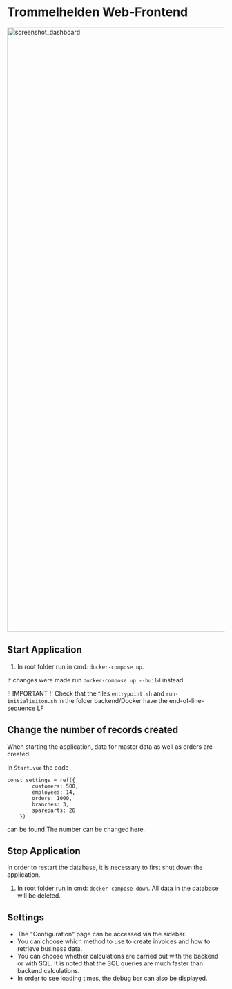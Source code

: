 # Trommelhelden Web-Frontend
<img width="1397" alt="screenshot_dashboard" src="https://github.com/ptamm2022/trommelhelden-frontend/assets/109551602/b6273744-503b-4cc4-86ff-3745a47d5b35">

## Start Application

1. In root folder run in cmd: `docker-compose up`.

If changes were made run `docker-compose up --build` instead.

!! IMPORTANT !! Check that the files `entrypoint.sh` and `run-initialisiton.sh` in the folder backend/Docker have the end-of-line-sequence LF

## Change the number of records created
When starting the application, data for master data as well as orders are created. 

In ``Start.vue`` the code

```
const settings = ref({
        customers: 500,         
        employees: 14,          
        orders: 1000,            
        branches: 3,            
        spareparts: 26          
    })
```

can be found.The number can be changed here.

## Stop Application

In order to restart the database, it is necessary to first shut down the application.

1. In root folder run in cmd: `docker-compose down`. All data in the database will be deleted.

## Settings
- The "Configuration" page can be accessed via the sidebar.
- You can choose which method to use to create invoices and how to retrieve business data.
- You can choose whether calculations are carried out with the backend or with SQL. It is noted that the SQL queries are much faster than backend calculations.
- In order to see loading times, the debug bar can also be displayed.
